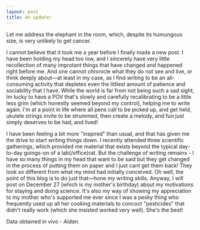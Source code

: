 ```yaml
---
layout: post
title: An update!
---
```


<p align="justify">
  
Let me address the elephant in the room, which, despite its humungous size, is very unlikely to get cancer.
</p>
<p align="justify">

  
I cannot believe that it took me a year before I finally made a new post. I have been holding my head too low, and I sincerely have very little recollection of many improtant things that have changed and happened right before me. And one cannot chronicle what they do not see and live, or think deeply about—at least in my case, as I find writing to be an all-consuming activity that depletes even the littlest amount of patience and sociability that I have. While the world is far from not being such a sad sight, Im lucky to have a POV that's slowly and carefully recalibrating to be a little less grim (which honestly seemed beyond my control), helping me to write again.  I'm at a point in life where all pens call to be picked up, and get held, ukulele strings invite to be strummed, then create a melody, and fun just simply deserves to be had, and lived!
</p>
<p align="justify">

I have been feeling a bit more "inspired" than usual, and that has given me the drive to start writing things down.  I recently attended three scientific gatherings, which provided me material that exists beyond the typical day-to-day goings-on of a lab(/office)rat. But the challenge of writing remains - I have so many things in my head that want to be said but they get changed in the process of putting them on paper and I just cant get them back! They look so different from what my mind had initially conceived. Oh well, the point of this blog is to do just that—hone my writing skills. Anyway, I will post on December 27 (which is my mother's birthday) about my motivations for staying and doing science. It's also my way of showing my appreciation to my mother who's supported me ever since I was a pesky thing who frequently used up all her cooking materials to concoct "pesticides" that didn't really work (which she insisted worked very well). She's the best!

<p> Data obtained in vivo - <em> Aidan. </em> </p>
